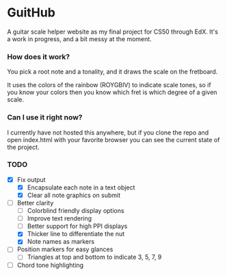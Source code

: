 # GuitHub
A guitar scale helper website as my final project for CS50 through EdX. It's a work in progress, and a bit messy at the moment.

### How does it work?
You pick a root note and a tonality, and it draws the scale on the fretboard.

It uses the colors of the rainbow (ROYGBIV) to indicate scale tones, so if you know your colors then you know which fret is which degree of a given scale.

### Can I use it right now?
I currently have not hosted this anywhere, but if you clone the repo and open index.html with your favorite browser you can see the current state of the project.

### TODO
- [x] Fix output
  - [x] Encapsulate each note in a text object
  - [x] Clear all note graphics on submit
- [ ] Better clarity
  - [ ] Colorblind friendly display options
  - [ ] Improve text rendering
  - [ ] Better support for high PPI displays
  - [x] Thicker line to differentiate the nut
  - [x] Note names as markers
- [ ] Position markers for easy glances
  - [ ] Triangles at top and bottom to indicate 3, 5, 7, 9
- [ ] Chord tone highlighting
